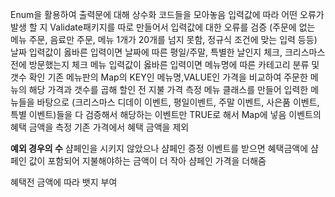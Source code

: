 Enum을 활용하여 출력문에 대해 상수화 코드들을 모아놓음
입력값에 따라 어떤 오류가 발생 할 지 Validate패키지를 따로 만들어서 입력값에 대한 오류를 검증
(주문에 없는 메뉴 주문, 음료만 주문, 메뉴 1개가 20개를 넘지 못함, 정규식 조건에 맞는 입력 등등)
날짜 입력값이 옳바른 입력이면 날짜에 따른 평일/주말, 특별한 날인지 체크, 크리스마스 전에 방문했는지 체크
메뉴 입력값이 옳바른 입력이면 메뉴명에 따른 카테고리 분류 및 갯수 확인
기존 메뉴판의 Map의 KEY인 메뉴명,VALUE인 가격을 비교하여 주문한 메뉴의 해당 가격과 갯수를 곱해 할인 전 지불 가격 측정
메뉴 클래스를 만들어 입력한 메뉴들을 바탕으로 (크리스마스 디데이 이벤트, 평일이벤트, 주말 이벤트, 사은품 이벤트, 특별 이벤트)들을 다 검증해서 해당하는 이벤트만 TRUE로 해서 Map에 넣음
이벤트의 혜택 금액을 측정
기존 가격에서 혜택 금액을 제외

**예외 경우의 수**
샴페인을 시키지 않았으나 샴페인 증정 이벤트를 받으면 혜택금액에 샴페인 값이 포함되어 지불해야하는 금액이 더 작아 샴페인 가격을 더해줌

혜택전 금액에 따라 뱃지 부여
